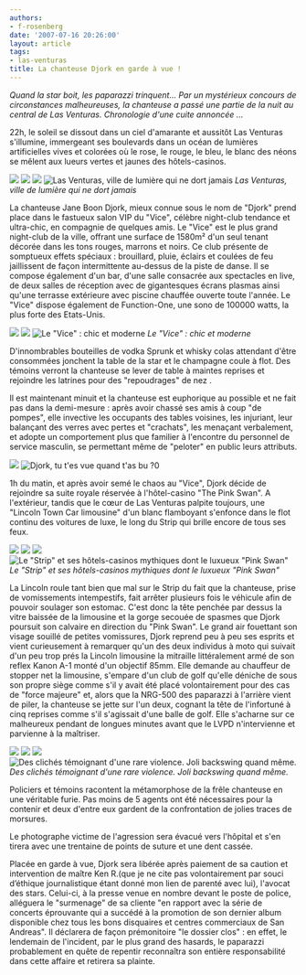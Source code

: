 ```yaml
---
authors:
- f-rosenberg
date: '2007-07-16 20:26:00'
layout: article
tags:
- las-venturas
title: La chanteuse Djork en garde à vue !
---
```



_Quand la star boit, les paparazzi trinquent... Par un mystérieux concours de circonstances malheureuses, la chanteuse a passé une partie de la nuit au central de Las Venturas. Chronologie d'une cuite annoncée ..._

22h, le soleil se dissout dans un ciel d'amarante et aussitôt Las Venturas s'illumine, immergeant ses boulevards dans un océan de lumières artificielles vives et colorées où le rose, le rouge, le bleu, le blanc des néons se mêlent aux lueurs vertes et jaunes des hôtels-casinos.

![](/content/images/2016/07/LV_night_6.jpg)
![](/content/images/2016/07/LV_night1.jpg)
![](/content/images/2016/07/LV_night_7.jpg)
![Las Venturas, ville de lumière qui ne dort jamais](/content/images/2016/07/LV_night_2.jpg)
_Las Venturas, ville de lumière qui ne dort jamais_

La chanteuse Jane Boon Djork, mieux connue sous le nom de "Djork" prend place dans le fastueux salon VIP du "Vice", célèbre night-club tendance et ultra-chic, en compagnie de quelques amis. Le "Vice" est le plus grand night-club de la ville, offrant une surface de 1580m² d'un seul tenant décorée dans les tons rouges, marrons et noirs. Ce club présente de somptueux effets spéciaux : brouillard, pluie, éclairs et coulées de feu jaillissent de façon intermittente au-dessus de la piste de danse. Il se compose également d'un bar, d'une salle consacrée aux spectacles en live, de deux salles de réception avec de gigantesques écrans plasmas ainsi qu'une terrasse extérieure avec piscine chauffée ouverte toute l'année. Le "Vice" dispose également de Function-One, une sono de 100000 watts, la plus forte des Etats-Unis.

![](/content/images/2016/07/le_vice_LV.jpg)
![](/content/images/2016/07/le_vice_interieur.jpg)
![Le "Vice" : chic et moderne](/content/images/2016/07/le_vice_interieur_2.jpg)
_Le "Vice" : chic et moderne_

D'innombrables bouteilles de vodka Sprunk et whisky colas attendant d'être consommées jonchent la table de la star et le champagne coule à flot. Des témoins verront la chanteuse se lever de table à maintes reprises et rejoindre les latrines pour des "repoudrages" de nez .

Il est maintenant minuit et la chanteuse est euphorique au possible et ne fait pas dans la demi-mesure : après avoir chassé ses amis à coup "de pompes", elle invective les occupants des tables voisines, les injuriant, leur balançant des verres avec pertes et "crachats", les menaçant verbalement, et adopte un comportement plus que familier à l'encontre du personnel de service masculin, se permettant même de "peloter" en public leurs attributs.

![](/content/images/2016/07/le_vice_ivre.jpg)
![Djork, tu t'es vue quand t'as bu ?](/content/images/2016/07/le_vice_ivre_2.jpg)0

1h du matin, et après avoir semé le chaos au "Vice", Djork décide de rejoindre sa suite royale réservée à l'hôtel-casino "The Pink Swan". A l'extérieur, tandis que le cœur de Las Venturas palpite toujours, une "Lincoln Town Car limousine" d'un blanc flamboyant s'enfonce dans le flot continu des voitures de luxe, le long du Strip qui brille encore de tous ses feux.

![](/content/images/2016/07/le_strip.jpg)
![](/content/images/2016/07/LV_night_4.jpg)
![](/content/images/2016/07/LV_night_5.jpg)
![Le "Strip" et ses hôtels-casinos mythiques dont le luxueux "Pink Swan"](/content/images/2016/07/thepinkswan_1.jpg)
_Le "Strip" et ses hôtels-casinos mythiques dont le luxueux "Pink Swan"_

La Lincoln roule tant bien que mal sur le Strip du fait que la chanteuse, prise de vomissements intempestifs, fait arrêter plusieurs fois le véhicule afin de pouvoir soulager son estomac. C'est donc la tête penchée par dessus la vitre baissée de la limousine et la gorge secouée de spasmes que Djork poursuit son calvaire en direction du "Pink Swan". Le grand air fouettant son visage souillé de petites vomissures, Djork reprend peu à peu ses esprits et vient curieusement à remarquer qu'un des deux individus à moto qui suivait d'un peu trop prés la Lincoln limousine la mitraille littéralement armé de son reflex Kanon A-1 monté d'un objectif 85mm. Elle demande au chauffeur de stopper net la limousine, s'empare d'un club de golf qu'elle déniche de sous son propre siège comme s'il y avait été placé volontairement pour des cas de "force majeure" et, alors que la NRG-500 des paparazzi à l'arrière vient de piler, la chanteuse se jette sur l'un deux, cognant la tête de l'infortuné à cinq reprises comme s'il s'agissait d'une balle de golf. Elle s'acharne sur ce malheureux pendant de longues minutes avant que le LVPD n'intervienne et parvienne à la maîtriser.

![](/content/images/2016/07/agression1.jpg)
![](/content/images/2016/07/agression2.jpg)
![](/content/images/2016/07/agression_3.jpg)
![Des clichés témoignant d'une rare violence. Joli backswing quand même.](/content/images/2016/07/agression_4.jpg)
_Des clichés témoignant d'une rare violence. Joli backswing quand même._

Policiers et témoins racontent la métamorphose de la frêle chanteuse en une véritable furie. Pas moins de 5 agents ont été nécessaires pour la contenir et deux d'entre eux gardent de la confrontation de jolies traces de morsures.

Le photographe victime de l'agression sera évacué vers l'hôpital et s'en tirera avec une trentaine de points de suture et une dent cassée.

Placée en garde à vue, Djork sera libérée après paiement de sa caution et intervention de maître Ken R.(que je ne cite pas volontairement par souci d’éthique journalistique étant donné mon lien de parenté avec lui), l'avocat des stars. Celui-ci, à la presse venue en nombre devant le poste de police, alléguera le "surmenage" de sa cliente "en rapport avec la série de concerts éprouvante qui a succédé à la promotion de son dernier album disponible chez tous les bons disquaires et centres commerciaux de San Andreas". Il déclarera de façon prémonitoire "le dossier clos" : en effet, le lendemain de l'incident, par le plus grand des hasards, le paparazzi probablement en quête de repentir reconnaîtra son entière responsabilité dans cette affaire et retirera sa plainte.